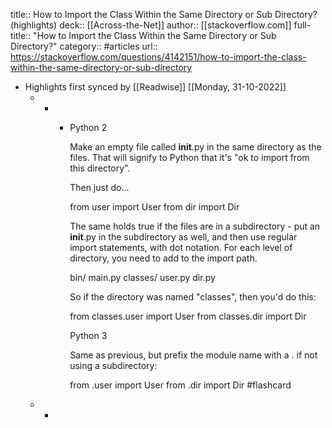 title:: How to Import the Class Within the Same Directory or Sub Directory? (highlights)
deck:: [[Across-the-Net]]
author:: [[stackoverflow.com]]
full-title:: "How to Import the Class Within the Same Directory or Sub Directory?"
category:: #articles
url:: https://stackoverflow.com/questions/4142151/how-to-import-the-class-within-the-same-directory-or-sub-directory

- Highlights first synced by [[Readwise]] [[Monday, 31-10-2022]]
	- -
		- Python 2
		  
		  Make an empty file called __init__.py in the same directory as the files. That will signify to Python that it's "ok to import from this directory".
		  
		  Then just do...
		  
		  from user import User
		  from dir import Dir
		  
		  
		  The same holds true if the files are in a subdirectory - put an __init__.py in the subdirectory as well, and then use regular import statements, with dot notation. For each level of directory, you need to add to the import path. 
		  
		  bin/
		    main.py
		    classes/
		        user.py
		        dir.py
		  
		  
		  So if the directory was named "classes", then you'd do this:
		  
		  from classes.user import User
		  from classes.dir import Dir
		  
		  
		  Python 3
		  
		  Same as previous, but prefix the module name with a . if not using a subdirectory:
		  
		  from .user import User
		  from .dir import Dir #flashcard
	- -